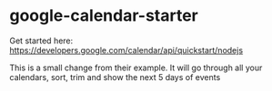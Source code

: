 # google-calendar-starter

Get started here:
https://developers.google.com/calendar/api/quickstart/nodejs

This is a small change from their example. It will go through all your calendars, sort, trim and show the next 5 days of events
